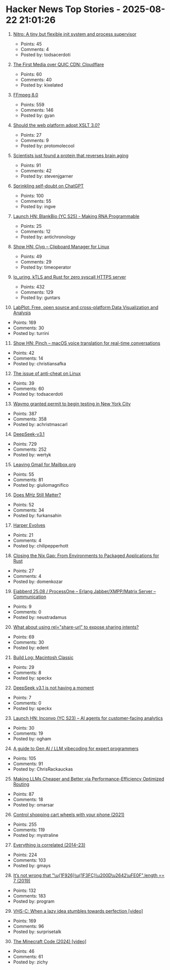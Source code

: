 # Hacker News Top Stories - 2025-08-22 21:01:26

1. [Nitro: A tiny but flexible init system and process supervisor](https://git.vuxu.org/nitro/about/)
   - Points: 45
   - Comments: 4
   - Posted by: todsacerdoti

2. [The First Media over QUIC CDN: Cloudflare](https://moq.dev/blog/first-cdn/)
   - Points: 60
   - Comments: 40
   - Posted by: kixelated

3. [FFmpeg 8.0](https://ffmpeg.org/index.html#pr8.0)
   - Points: 559
   - Comments: 146
   - Posted by: gyan

4. [Should the web platform adopt XSLT 3.0?](https://github.com/whatwg/html/issues/11578)
   - Points: 27
   - Comments: 9
   - Posted by: protomolecool

5. [Scientists just found a protein that reverses brain aging](https://www.sciencedaily.com/releases/2025/08/250820000808.htm)
   - Points: 91
   - Comments: 42
   - Posted by: stevenjgarner

6. [Sprinkling self-doubt on ChatGPT](https://justin.searls.co/posts/sprinkling-self-doubt-on-chatgpt/)
   - Points: 100
   - Comments: 55
   - Posted by: ingve

7. [Launch HN: BlankBio (YC S25) - Making RNA Programmable](undefined)
   - Points: 25
   - Comments: 12
   - Posted by: antichronology

8. [Show HN: Clyp – Clipboard Manager for Linux](https://github.com/murat-cileli/clyp)
   - Points: 49
   - Comments: 29
   - Posted by: timeoperator

9. [Io_uring, kTLS and Rust for zero syscall HTTPS server](https://blog.habets.se/2025/04/io-uring-ktls-and-rust-for-zero-syscall-https-server.html)
   - Points: 432
   - Comments: 129
   - Posted by: guntars

10. [LabPlot: Free, open source and cross-platform Data Visualization and Analysis](https://labplot.org/)
   - Points: 169
   - Comments: 30
   - Posted by: turrini

11. [Show HN: Pinch – macOS voice translation for real-time conversations](https://www.startpinch.com/)
   - Points: 42
   - Comments: 14
   - Posted by: christiansafka

12. [The issue of anti-cheat on Linux](https://tulach.cc/the-issue-of-anti-cheat-on-linux/)
   - Points: 39
   - Comments: 60
   - Posted by: todsacerdoti

13. [Waymo granted permit to begin testing in New York City](https://www.cnbc.com/2025/08/22/waymo-permit-new-york-city-nyc-rides.html)
   - Points: 387
   - Comments: 358
   - Posted by: achristmascarl

14. [DeepSeek-v3.1](https://api-docs.deepseek.com/news/news250821)
   - Points: 729
   - Comments: 252
   - Posted by: wertyk

15. [Leaving Gmail for Mailbox.org](https://giuliomagnifico.blog/post/2025-08-18-leaving-gmail/)
   - Points: 55
   - Comments: 81
   - Posted by: giuliomagnifico

16. [Does MHz Still Matter?](https://www.ubicloud.com/blog/does-mhz-still-matter)
   - Points: 52
   - Comments: 34
   - Posted by: furkansahin

17. [Harper Evolves](https://elijahpotter.dev/articles/harper_evolves)
   - Points: 21
   - Comments: 4
   - Posted by: chilipepperhott

18. [Closing the Nix Gap: From Environments to Packaged Applications for Rust](https://devenv.sh/blog/2025/08/22/closing-the-nix-gap-from-environments-to-packaged-applications-for-rust/)
   - Points: 27
   - Comments: 4
   - Posted by: domenkozar

19. [Ejabberd 25.08 / ProcessOne – Erlang Jabber/XMPP/Matrix Server – Communication](https://www.process-one.net/blog/ejabberd-25-08/)
   - Points: 9
   - Comments: 0
   - Posted by: neustradamus

20. [What about using rel="share-url" to expose sharing intents?](https://shkspr.mobi/blog/2025/08/what-about-using-relshare-url-to-expose-sharing-intents/)
   - Points: 69
   - Comments: 30
   - Posted by: edent

21. [Build Log: Macintosh Classic](https://www.jeffgeerling.com/blog/2025/build-log-macintosh-classic)
   - Points: 29
   - Comments: 8
   - Posted by: speckx

22. [DeepSeek v3.1 is not having a moment](https://thezvi.wordpress.com/2025/08/22/deepseek-v3-1-is-not-having-a-moment/)
   - Points: 7
   - Comments: 0
   - Posted by: speckx

23. [Launch HN: Inconvo (YC S23) – AI agents for customer-facing analytics](undefined)
   - Points: 30
   - Comments: 19
   - Posted by: ogham

24. [A guide to Gen AI / LLM vibecoding for expert programmers](https://www.stochasticlifestyle.com/a-guide-to-gen-ai-llm-vibecoding-for-expert-programmers/)
   - Points: 105
   - Comments: 91
   - Posted by: ChrisRackauckas

25. [Making LLMs Cheaper and Better via Performance-Efficiency Optimized Routing](https://arxiv.org/abs/2508.12631)
   - Points: 87
   - Comments: 18
   - Posted by: omarsar

26. [Control shopping cart wheels with your phone (2021)](https://www.begaydocrime.com/)
   - Points: 255
   - Comments: 119
   - Posted by: mystraline

27. [Everything is correlated (2014–23)](https://gwern.net/everything)
   - Points: 224
   - Comments: 103
   - Posted by: gmays

28. [It’s not wrong that "\u{1F926}\u{1F3FC}\u200D\u2642\uFE0F".length == 7 (2019)](https://hsivonen.fi/string-length/)
   - Points: 132
   - Comments: 183
   - Posted by: program

29. [VHS-C: When a lazy idea stumbles towards perfection [video]](https://www.youtube.com/watch?v=HFYWHeBhYbM)
   - Points: 169
   - Comments: 96
   - Posted by: surprisetalk

30. [The Minecraft Code (2024) [video]](https://www.youtube.com/watch?v=nz2LeXwJOyI)
   - Points: 46
   - Comments: 61
   - Posted by: zichy

